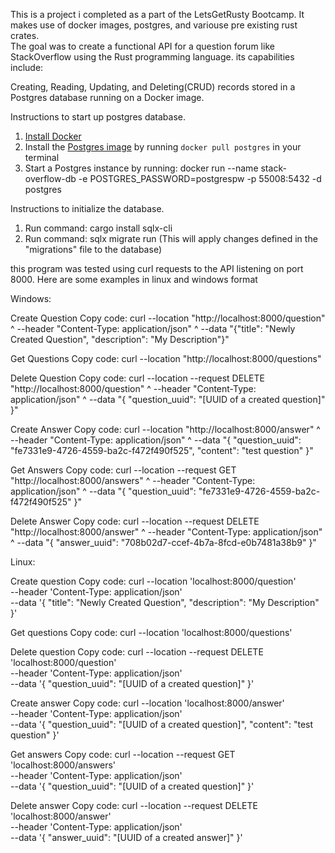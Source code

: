 This is a project i completed as a part of the LetsGetRusty Bootcamp.  It makes use of docker images, postgres, and variouse pre existing rust crates.  
The goal was to create a functional API for a question forum like StackOverflow using the Rust programming language.  its capabilities include: 

Creating, Reading, Updating, and Deleting(CRUD) records stored in a Postgres database running on a Docker image.  


Instructions to start up postgres database. 
  1. [Install Docker](https://www.docker.com/)
  2. Install the [Postgres image](https://hub.docker.com/_/postgres) by running `docker pull postgres` in your terminal
  3. Start a Postgres instance by running:
    docker run --name stack-overflow-db -e POSTGRES_PASSWORD=postgrespw -p 55008:5432 -d postgres

Instructions to initialize the database.
  1. Run command: cargo install sqlx-cli
  2. Run command: sqlx migrate run (This will apply changes defined in the "migrations" file to the database)

this program was tested using curl requests to the API listening on port 8000. 
Here are some examples in linux and windows format

Windows: 

Create Question
Copy code:
curl --location "http://localhost:8000/question" ^
--header "Content-Type: application/json" ^
--data "{\"title\": \"Newly Created Question\", \"description\": \"My Description\"}"

Get Questions
Copy code:
curl --location "http://localhost:8000/questions"

Delete Question
Copy code:
curl --location --request DELETE "http://localhost:8000/question" ^
--header "Content-Type: application/json" ^
--data "{ \"question_uuid\": \"[UUID of a created question]\" }"

Create Answer
Copy code:
curl --location "http://localhost:8000/answer" ^
--header "Content-Type: application/json" ^
--data "{ \"question_uuid\": \"fe7331e9-4726-4559-ba2c-f472f490f525\", \"content\": \"test question\" }"

Get Answers
Copy code:
curl --location --request GET "http://localhost:8000/answers" ^
--header "Content-Type: application/json" ^
--data "{ \"question_uuid\": \"fe7331e9-4726-4559-ba2c-f472f490f525\" }"

Delete Answer
Copy code:
curl --location --request DELETE "http://localhost:8000/answer" ^
--header "Content-Type: application/json" ^
--data "{ \"answer_uuid\": \"708b02d7-ccef-4b7a-8fcd-e0b7481a38b9\" }"



Linux: 

Create question
Copy code:
curl --location 'localhost:8000/question' \
--header 'Content-Type: application/json' \
--data '{
    "title": "Newly Created Question",
    "description": "My Description"
}'

Get questions
Copy code:
curl --location 'localhost:8000/questions'

Delete question
Copy code:
curl --location --request DELETE 'localhost:8000/question' \
--header 'Content-Type: application/json' \
--data '{ 
    "question_uuid": "[UUID of a created question]"
}'

Create answer
Copy code:
curl --location 'localhost:8000/answer' \
--header 'Content-Type: application/json' \
--data '{ 
    "question_uuid": "[UUID of a created question]",
    "content": "test question"
}'

Get answers
Copy code:
curl --location --request GET 'localhost:8000/answers' \
--header 'Content-Type: application/json' \
--data '{
    "question_uuid": "[UUID of a created question]"
}'

Delete answer
Copy code:
curl --location --request DELETE 'localhost:8000/answer' \
--header 'Content-Type: application/json' \
--data '{ 
    "answer_uuid": "[UUID of a created answer]"
}'
